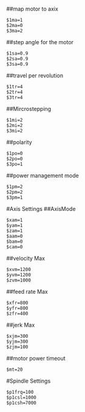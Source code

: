##map motor to axix
```
$1ma=1
$2ma=0
$3ma=2
```

##step angle for the motor
```
$1sa=0.9
$2sa=0.9
$3sa=0.9
```

##travel per revolution
```
$1tr=4
$2tr=4
$3tr=4
```

##Mircrostepping
```
$1mi=2
$2mi=2
$3mi=2
```

##polarity
```
$1po=0
$2po=0
$3po=1
```

##power management mode
```
$1pm=2
$2pm=2
$3pm=1
```

#Axis Settings
##AxisMode
```
$xam=1
$yam=1
$zam=1
$aam=0
$bam=0
$cam=0
```

##velocity Max
```
$xvm=1200
$yvm=1200
$zvm=1000
```

##feed rate Max
```
$xfr=800
$yfr=800
$zfr=400
```

##jerk Max
```
$xjm=300
$yjm=300
$zjm=100
```

##motor power timeout
```
$mt=20
```

#Spindle Settings
```
$p1frq=100 
$p1csl=1000
$p1csh=7000
```
